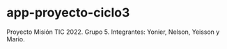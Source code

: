 # app-proyecto-ciclo3
Proyecto Misión TIC 2022. Grupo 5. Integrantes: Yonier, Nelson, Yeisson y Mario.
